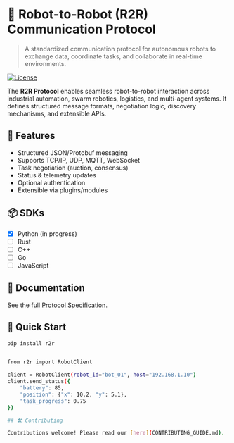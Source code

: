 # 🤖 Robot-to-Robot (R2R) Communication Protocol

> A standardized communication protocol for autonomous robots to exchange data, coordinate tasks, and collaborate in real-time environments.

[![License](https://img.shields.io/badge/license-MIT-blue.svg )](https://opensource.org/licenses/MIT )

The **R2R Protocol** enables seamless robot-to-robot interaction across industrial automation, swarm robotics, logistics, and multi-agent systems. It defines structured message formats, negotiation logic, discovery mechanisms, and extensible APIs.

## 🧩 Features

- Structured JSON/Protobuf messaging
- Supports TCP/IP, UDP, MQTT, WebSocket
- Task negotiation (auction, consensus)
- Status & telemetry updates
- Optional authentication
- Extensible via plugins/modules

## 📦 SDKs

- [x] Python (in progress)
- [ ] Rust
- [ ] C++
- [ ] Go
- [ ] JavaScript

## 📘 Documentation

See the full [Protocol Specification](docs/spec.md).

## 🚀 Quick Start

```bash
pip install r2r


from r2r import RobotClient

client = RobotClient(robot_id="bot_01", host="192.168.1.10")
client.send_status({
    "battery": 85,
    "position": {"x": 10.2, "y": 5.1},
    "task_progress": 0.75
})

## 🛠️ Contributing 

Contributions welcome! Please read our [here](CONTRIBUTING_GUIDE.md).


